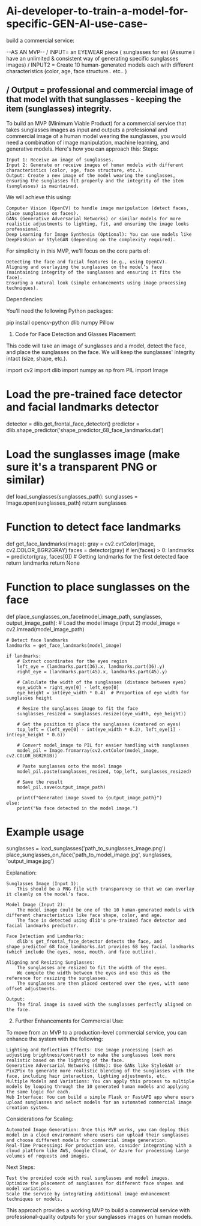 # Ai-developer-to-train-a-model-for-specific-GEN-AI-use-case-
build a commercial service:

--AS AN MVP--
/ INPUT= an EYEWEAR piece ( sunglasses for ex) (Assume i have an unlimited & consistent way of generating specific sunglasses images)
/ INPUT2 = Create 10 human-generated models each with different characteristics (color, age, face structure.. etc.. )

/ Output = professional and commercial image of that model with that sunglasses - keeping the item (sunglasses) integrity.
---------
To build an MVP (Minimum Viable Product) for a commercial service that takes sunglasses images as input and outputs a professional and commercial image of a human model wearing the sunglasses, you would need a combination of image manipulation, machine learning, and generative models. Here's how you can approach this:
Steps:

    Input 1: Receive an image of sunglasses.
    Input 2: Generate or receive images of human models with different characteristics (color, age, face structure, etc.).
    Output: Create a new image of the model wearing the sunglasses, ensuring the sunglasses fit properly and the integrity of the item (sunglasses) is maintained.

We will achieve this using:

    Computer Vision (OpenCV) to handle image manipulation (detect faces, place sunglasses on faces).
    GANs (Generative Adversarial Networks) or similar models for more realistic adjustments to lighting, fit, and ensuring the image looks professional.
    Deep Learning for Image Synthesis (Optional): You can use models like DeepFashion or StyleGAN (depending on the complexity required).

For simplicity in this MVP, we'll focus on the core parts of:

    Detecting the face and facial features (e.g., using OpenCV).
    Aligning and overlaying the sunglasses on the model’s face (maintaining integrity of the sunglasses and ensuring it fits the face).
    Ensuring a natural look (simple enhancements using image processing techniques).

Dependencies:

You’ll need the following Python packages:

pip install opencv-python dlib numpy Pillow

1. Code for Face Detection and Glasses Placement:

This code will take an image of sunglasses and a model, detect the face, and place the sunglasses on the face. We will keep the sunglasses' integrity intact (size, shape, etc.).

import cv2
import dlib
import numpy as np
from PIL import Image

# Load the pre-trained face detector and facial landmarks detector
detector = dlib.get_frontal_face_detector()
predictor = dlib.shape_predictor('shape_predictor_68_face_landmarks.dat')

# Load the sunglasses image (make sure it's a transparent PNG or similar)
def load_sunglasses(sunglasses_path):
    sunglasses = Image.open(sunglasses_path)
    return sunglasses

# Function to detect face landmarks
def get_face_landmarks(image):
    gray = cv2.cvtColor(image, cv2.COLOR_BGR2GRAY)
    faces = detector(gray)
    if len(faces) > 0:
        landmarks = predictor(gray, faces[0])  # Getting landmarks for the first detected face
        return landmarks
    return None

# Function to place sunglasses on the face
def place_sunglasses_on_face(model_image_path, sunglasses, output_image_path):
    # Load the model image (input 2)
    model_image = cv2.imread(model_image_path)
    
    # Detect face landmarks
    landmarks = get_face_landmarks(model_image)
    
    if landmarks:
        # Extract coordinates for the eyes region
        left_eye = (landmarks.part(36).x, landmarks.part(36).y)
        right_eye = (landmarks.part(45).x, landmarks.part(45).y)
        
        # Calculate the width of the sunglasses (distance between eyes)
        eye_width = right_eye[0] - left_eye[0]
        eye_height = int(eye_width * 0.4)  # Proportion of eye width for sunglasses height

        # Resize the sunglasses image to fit the face
        sunglasses_resized = sunglasses.resize((eye_width, eye_height))

        # Get the position to place the sunglasses (centered on eyes)
        top_left = (left_eye[0] - int(eye_width * 0.2), left_eye[1] - int(eye_height * 0.6))
        
        # Convert model_image to PIL for easier handling with sunglasses
        model_pil = Image.fromarray(cv2.cvtColor(model_image, cv2.COLOR_BGR2RGB))

        # Paste sunglasses onto the model image
        model_pil.paste(sunglasses_resized, top_left, sunglasses_resized)

        # Save the result
        model_pil.save(output_image_path)

        print(f"Generated image saved to {output_image_path}")
    else:
        print("No face detected in the model image.")

# Example usage
sunglasses = load_sunglasses('path_to_sunglasses_image.png')
place_sunglasses_on_face('path_to_model_image.jpg', sunglasses, 'output_image.jpg')

Explanation:

    Sunglasses Image (Input 1):
        This should be a PNG file with transparency so that we can overlay it cleanly on the model’s face.

    Model Image (Input 2):
        The model image could be one of the 10 human-generated models with different characteristics like face shape, color, and age.
        The face is detected using dlib's pre-trained face detector and facial landmarks predictor.

    Face Detection and Landmarks:
        dlib's get_frontal_face_detector detects the face, and shape_predictor_68_face_landmarks.dat provides 68 key facial landmarks (which include the eyes, nose, mouth, and face outline).

    Aligning and Resizing Sunglasses:
        The sunglasses are resized to fit the width of the eyes.
        We compute the width between the eyes and use this as the reference for resizing the sunglasses.
        The sunglasses are then placed centered over the eyes, with some offset adjustments.

    Output:
        The final image is saved with the sunglasses perfectly aligned on the face.

2. Further Enhancements for Commercial Use:

To move from an MVP to a production-level commercial service, you can enhance the system with the following:

    Lighting and Reflection Effects: Use image processing (such as adjusting brightness/contrast) to make the sunglasses look more realistic based on the lighting of the face.
    Generative Adversarial Networks (GANs): Use GANs like StyleGAN or Pix2Pix to generate more realistic blending of the sunglasses with the face, including hair interaction, lighting adjustments, etc.
    Multiple Models and Variations: You can apply this process to multiple models by looping through the 10 generated human models and applying the same logic for each.
    Web Interface: You can build a simple Flask or FastAPI app where users upload sunglasses and select models for an automated commercial image creation system.

Considerations for Scaling:

    Automated Image Generation: Once this MVP works, you can deploy this model in a cloud environment where users can upload their sunglasses and choose different models for commercial image generation.
    Real-Time Processing: For production use, consider integrating with a cloud platform like AWS, Google Cloud, or Azure for processing large volumes of requests and images.

Next Steps:

    Test the provided code with real sunglasses and model images.
    Optimize the placement of sunglasses for different face shapes and model variations.
    Scale the service by integrating additional image enhancement techniques or models.

This approach provides a working MVP to build a commercial service with professional-quality outputs for your sunglasses images on human models.
